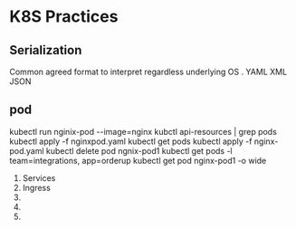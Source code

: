 # K8S Practices

## Serialization
Common agreed format to interpret regardless underlying OS . 
YAML
XML
JSON

## pod

kubectl run nginix-pod --image=nginx
kubctl api-resources | grep pods
kubectl apply -f nginxpod.yaml
kubectl get pods
kubectl apply -f nginx-pod.yaml
kubectl delete pod ngnix-pod1
kubectl get pods -l team=integrations, app=orderup
kubectl get pod nginx-pod1 -o wide




1. Services
2. Ingress
3. 
4. 
5. 

